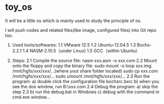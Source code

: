 # toy_os

It will be a little os which is mainly used to study the principle of os.

I will push codes and related files(like image, configured files) into Git repo too.


1. Used tools/softwares:
  1.1 VMware 12.5
  1.2 Ubuntu-12.04.5
  1.3 Bochs-2.2.1
  1.4 NASM-2.10.5（under Linux)
  1.5 GCC（within Ubuntu）
  
2. Steps:
  2.1 Compile the source file:
     nasm xxx.asm -o xxx.com
  2.2 Mount onto the floppy and copy the binary file:
     sudo mount -o loop xxx.img /mnt/hgfs/xxx/xxx/...(where yout share folder located)
	 sudo cp xxx.com /mnt/hgfs/xxx/xxx/...
	 sudo umount /mnt/hgfs/xxx/xxx/...
  2.3 Run the program:
     a) double click the configuration file bochsrc.bxrc
	 b) when you see the dos window, run B:\xxx.com
  2.4 Debug the program:
	 a) skip the step 2.3
	 b) run the debug.bat in Windows
	 c) debug with the command in cmd.exe window...
	 